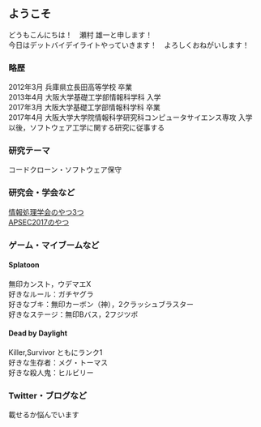 ## ようこそ
どうもこんにちは！　瀬村 雄一と申します！  
今日はデットバイデイライトやっていきます！　よろしくおねがいします！

### 略歴
2012年3月 兵庫県立長田高等学校 卒業  
2013年4月 大阪大学基礎工学部情報科学科 入学  
2017年3月 大阪大学基礎工学部情報科学科 卒業  
2017年4月 大阪大学大学院情報科学研究科コンピュータサイエンス専攻 入学  
以後，ソフトウェア工学に関する研究に従事する  

### 研究テーマ
コードクローン・ソフトウェア保守

### 研究会・学会など
[情報処理学会のやつ3つ](https://ipsj.ixsq.nii.ac.jp/ej/index.php?action=pages_view_main&active_action=repository_view_main_item_snippet&pn=1&count=20&order=16&lang=japanese&creator=yuichi+semura&page_id=13&block_id=8)  
[APSEC2017のやつ](https://ieeexplore.ieee.org/document/8305997/)

### ゲーム・マイブームなど
#### Splatoon
無印カンスト，ウデマエX  
好きなルール：ガチヤグラ  
好きなブキ：無印カーボン（神），2クラッシュブラスター  
好きなステージ：無印Bバス，2フジツボ

#### Dead by Daylight
Killer,Survivor ともにランク1  
好きな生存者：メグ・トーマス  
好きな殺人鬼：ヒルビリー  

### Twitter・ブログなど
載せるか悩んでいます
